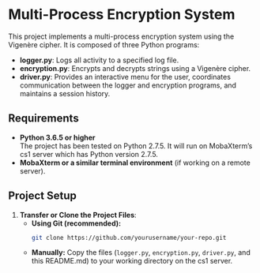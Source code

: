 # Multi-Process Encryption System

This project implements a multi-process encryption system using the Vigenère cipher. It is composed of three Python programs:

- **logger.py**: Logs all activity to a specified log file.
- **encryption.py**: Encrypts and decrypts strings using a Vigenère cipher.
- **driver.py**: Provides an interactive menu for the user, coordinates communication between the logger and encryption programs, and maintains a session history.

## Requirements

- **Python 3.6.5 or higher**  
  The project has been tested on Python 2.7.5. It will run on MobaXterm’s cs1 server which has Python version 2.7.5.
- **MobaXterm or a similar terminal environment** (if working on a remote server).

## Project Setup

1. **Transfer or Clone the Project Files**:  
   - **Using Git (recommended):**  
     ```bash
     git clone https://github.com/yourusername/your-repo.git
     ```
   - **Manually:** Copy the files (`logger.py`, `encryption.py`, `driver.py`, and this README.md) to your working directory on the cs1 server.

